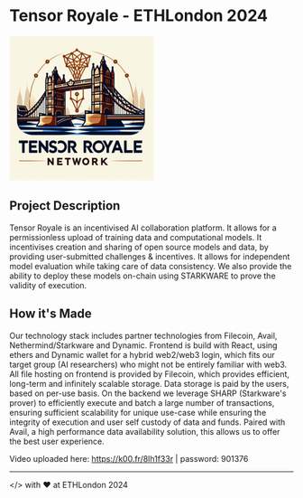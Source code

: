 # Tensor Royale - ETHLondon 2024
![alt text](https://github.com/505-solutions/tensor-royale/blob/main/assets/logo-small.png?raw=true)

## Project Description
Tensor Royale is an incentivised AI collaboration platform. It allows for a permissionless upload of training data and computational models. It incentivises creation and sharing of open source models and data, by providing user-submitted challenges & incentives. It allows for independent model evaluation while taking care of data consistency. We also provide the ability to deploy these models on-chain using STARKWARE to prove the validity of execution.

## How it's Made
Our technology stack includes partner technologies from Filecoin, Avail, Nethermind/Starkware and Dynamic. Frontend is build with React, using ethers and Dynamic wallet for a hybrid web2/web3 login, which fits our target group (AI researchers) who might not be entirely familiar with web3. All file hosting on frontend is provided by Filecoin, which provides efficient, long-term and infinitely scalable storage. Data storage is paid by the users, based on per-use basis. On the backend we leverage SHARP (Starkware's prover) to efficiently execute and batch a large number of transactions, ensuring sufficient scalability for unique use-case while ensuring the integrity of execution and user self custody of data and funds. Paired with Avail, a high performance data availability solution, this allows us to offer the best user experience.

Video uploaded here: https://k00.fr/8lh1f33r | password: 901376

---
</> with ❤︎ at ETHLondon 2024

